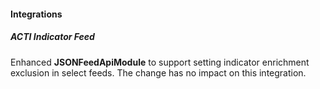 
#### Integrations

##### ACTI Indicator Feed

Enhanced **JSONFeedApiModule** to support setting indicator enrichment exclusion in select feeds. The change has no impact on this integration.